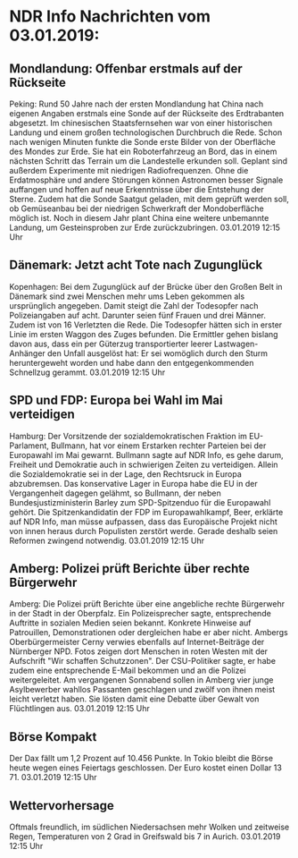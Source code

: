 # NDR Info Nachrichten vom 03.01.2019:


## Mondlandung: Offenbar erstmals auf der Rückseite
Peking: 		Rund 50 Jahre nach der ersten Mondlandung hat China nach eigenen Angaben erstmals eine Sonde auf der Rückseite des Erdtrabanten abgesetzt. Im chinesischen Staatsfernsehen war von einer historischen Landung und einem großen technologischen Durchbruch die Rede. Schon nach wenigen Minuten funkte die Sonde erste Bilder von der Oberfläche des Mondes zur Erde. Sie hat ein Roboterfahrzeug an Bord, das in einem nächsten Schritt das Terrain um die Landestelle erkunden soll. Geplant sind außerdem Experimente mit niedrigen Radiofrequenzen. Ohne die Erdatmosphäre und andere Störungen können Astronomen besser Signale auffangen und hoffen auf neue Erkenntnisse über die Entstehung der Sterne. Zudem hat die Sonde Saatgut geladen, mit dem geprüft werden soll, ob Gemüseanbau bei der niedrigen Schwerkraft der Mondoberfläche möglich ist. Noch in diesem Jahr plant China eine weitere unbemannte Landung, um Gesteinsproben zur Erde zurückzubringen. 03.01.2019 12:15 Uhr 

## Dänemark: Jetzt acht Tote nach Zugunglück
Kopenhagen: Bei dem Zugunglück auf der Brücke über den Großen Belt in Dänemark sind zwei Menschen mehr ums Leben gekommen als ursprünglich angegeben. Damit steigt die Zahl der Todesopfer nach Polizeiangaben auf acht. Darunter seien fünf Frauen und drei Männer. Zudem ist von 16 Verletzten die Rede. Die Todesopfer hätten sich in erster Linie im ersten Waggon des Zuges befunden. Die Ermittler gehen bislang davon aus, dass ein per Güterzug transportierter leerer Lastwagen-Anhänger den Unfall ausgelöst hat: Er sei womöglich durch den Sturm heruntergeweht worden und habe dann den entgegenkommenden Schnellzug gerammt. 03.01.2019 12:15 Uhr 

## SPD und FDP: Europa bei Wahl im Mai verteidigen
Hamburg: Der Vorsitzende der sozialdemokratischen Fraktion im EU-Parlament, Bullmann, hat vor einem Erstarken rechter Parteien bei der Europawahl im Mai gewarnt. Bullmann sagte auf NDR Info, es gehe darum, Freiheit und Demokratie auch in schwierigen Zeiten zu verteidigen. Allein die Sozialdemokratie sei in der Lage, den Rechtsruck in Europa abzubremsen. Das konservative Lager in Europa habe die EU in der Vergangenheit dagegen gelähmt, so Bullmann, der neben Bundesjustizministerin Barley zum SPD-Spitzenduo für die Europawahl gehört. Die Spitzenkandidatin der FDP im Europawahlkampf, Beer, erklärte auf NDR Info, man müsse aufpassen, dass das Europäische Projekt nicht von innen heraus durch Populisten zerstört werde. Gerade deshalb seien Reformen zwingend notwendig. 03.01.2019 12:15 Uhr 

## Amberg: Polizei prüft Berichte über rechte Bürgerwehr
Amberg: Die Polizei prüft Berichte über eine angebliche rechte Bürgerwehr in der Stadt in der Oberpfalz. Ein Polizeisprecher sagte, entsprechende Auftritte in sozialen Medien seien bekannt. Konkrete Hinweise auf Patrouillen, Demonstrationen oder dergleichen habe er aber nicht. Ambergs Oberbürgermeister Cerny verwies ebenfalls auf Internet-Beiträge der Nürnberger NPD. Fotos zeigen dort Menschen in roten Westen mit der Aufschrift "Wir schaffen Schutzzonen". Der CSU-Politiker sagte, er habe zudem eine entsprechende E-Mail bekommen und an die Polizei weitergeleitet. Am vergangenen Sonnabend sollen in Amberg vier junge Asylbewerber wahllos Passanten geschlagen und zwölf von ihnen meist leicht verletzt haben. Sie lösten damit eine Debatte über Gewalt von Flüchtlingen aus. 03.01.2019 12:15 Uhr 

## Börse Kompakt
Der Dax fällt um 1,2 Prozent auf 10.456 Punkte. In Tokio bleibt die Börse heute wegen eines Feiertags geschlossen. Der Euro kostet einen Dollar 13 71. 03.01.2019 12:15 Uhr 

## Wettervorhersage
Oftmals freundlich, im südlichen Niedersachsen mehr Wolken und zeitweise Regen, Temperaturen von 2 Grad in Greifswald bis 7 in Aurich. 03.01.2019 12:15 Uhr 
